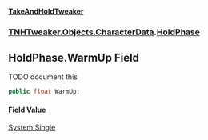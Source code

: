 #### [TakeAndHoldTweaker](index.md 'index')
### [TNHTweaker.Objects.CharacterData](TNHTweaker.Objects.CharacterData.md 'TNHTweaker.Objects.CharacterData').[HoldPhase](TNHTweaker.Objects.CharacterData.HoldPhase.md 'TNHTweaker.Objects.CharacterData.HoldPhase')

## HoldPhase.WarmUp Field

TODO document this

```csharp
public float WarmUp;
```

#### Field Value
[System.Single](https://docs.microsoft.com/en-us/dotnet/api/System.Single 'System.Single')